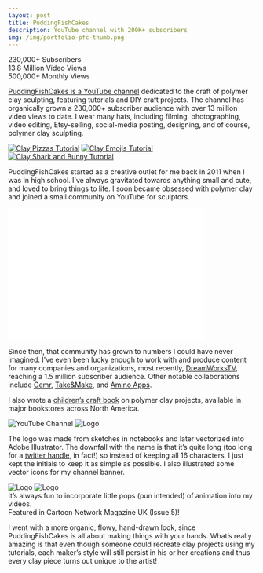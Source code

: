 ```yaml
---
layout: post
title: PuddingFishCakes
description: YouTube channel with 200K+ subscribers
img: /img/portfolio-pfc-thumb.png
---
```


230,000+ Subscribers
<br/>
13.8 Million Video Views
<br/>
500,000+ Monthly Views 
<br/>

<a href="https://www.youtube.com/user/puddingfishcakes" alt="PuddingFishCakes on YouTube">PuddingFishCakes is a YouTube channel</a> dedicated to the craft of polymer clay sculpting, featuring tutorials and DIY craft projects. The channel has organically grown a 230,000+ subscriber audience with over 13 million video views to date. I wear many hats, including filming, photographing, video editing, Etsy-selling, social-media posting, designing, and of course, polymer clay sculpting. 
<br/>

<div class="img_row no-caption">
	<a class="linked-img" href="https://youtu.be/DHgyb8Lvdzs"><img class="col one" src="{{ site.baseurl }}/img/portfolio-pfc-3.png" alt="Clay Pizzas Tutorial" title="Clay Pizzas Tutorial"/></a>
    <a class="linked-img" href="https://youtu.be/oAoP3ddC-Qo"><img class="col one" src="{{ site.baseurl }}/img/portfolio-pfc-4.png" alt="Clay Emojis Tutorial" title="Clay Emojis Tutorial"/></a>
	<a class="linked-img" href="https://youtu.be/A_yGluSmuzY"><img class="col one" src="{{ site.baseurl }}/img/portfolio-pfc-5.jpg" alt="Clay Shark and Bunny Tutorial" title="Clay Shark and Bunny Tutorial"/></a>
</div>

PuddingFishCakes started as a creative outlet for me back in 2011 when I was in high school. I’ve always gravitated towards anything small and cute, and loved to bring things to life. I soon became obsessed with polymer clay and joined a small community on YouTube for sculptors.

<iframe src="//giphy.com/embed/e37pVSdh6DYEo" width="400" height="270" frameBorder="0" class="giphy-embed" allowFullScreen></iframe>

Since then, that community has grown to numbers I could have never imagined. I've even been lucky enough to work with and produce content for many companies and organizations, most recently, <a href="https://www.youtube.com/user/DreamworksAnimation">DreamWorksTV</a>, reaching a 1.5 million subscriber audience. 
Other notable collaborations include <a href="https://gemr.com/">Gemr</a>, <a href="https://takeandmake.co/">Take&amp;Make</a>, and <a href="http://www.aminoapps.com/get/crafty/">Amino Apps</a>.

I also wrote a <a href="http://amzn.to/1SmuwjR" alt="Clay Charm Magic!">children’s craft book</a> on polymer clay projects, available in major bookstores across North America.
<br/>

<div class="img_row no-caption">
	<img class="col two" src="{{ site.baseurl }}/img/portfolio-pfc-2.png" alt="YouTube Channel" title="YouTube Channel"/>
	<img class="col one" src="{{ site.baseurl }}/img/portfolio-pfc-1.png" alt="Logo" title="PuddingFishCakes Logo"/>
</div>

The logo was made from sketches in notebooks and later vectorized into Adobe Illustrator. The downfall with the name is that it’s quite long (too long for a <a href="https://twitter.com/pfishcakes">twitter handle</a>, in fact!) so instead of keeping all 16 characters, I just kept the initials to keep it as simple as possible. I also illustrated some vector icons for my channel banner.
<div class="img_row">
<img class="col two" src="{{ site.baseurl }}/img/portfolio-pfc-9.gif" alt="Logo" title="PuddingFishCakes Logo"/>

<img class="col one" src="{{ site.baseurl }}/img/portfolio-pfc-7.jpg" alt="Logo" title="PuddingFishCakes Logo"/>
</div>

<div class="col two caption">
	It’s always fun to incorporate little pops (pun intended) of animation into my videos.
</div>
<div class="col one caption">
    Featured in Cartoon Network Magazine UK (Issue 5)!
</div>



I went with a more organic, flowy, hand-drawn look, since PuddingFishCakes is all about making things with your hands. What’s really amazing is that even though someone could recreate clay projects using my tutorials, each maker’s style will still persist in his or her creations and thus every clay piece turns out unique to the artist!




<br/><br/><br/>